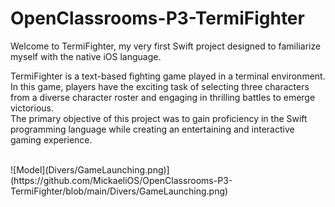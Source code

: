 # OpenClassrooms-P3-TermiFighter

Welcome to TermiFighter, my very first Swift project designed to familiarize myself with the native iOS language.

TermiFighter is a text-based fighting game played in a terminal environment.  
In this game, players have the exciting task of selecting three characters from a diverse character roster and engaging in thrilling battles to emerge victorious.  
The primary objective of this project was to gain proficiency in the Swift programming language while creating an entertaining and interactive gaming experience.

<br />
![Model](Divers/GameLaunching.png)](https://github.com/MickaeliOS/OpenClassrooms-P3-TermiFighter/blob/main/Divers/GameLaunching.png)
